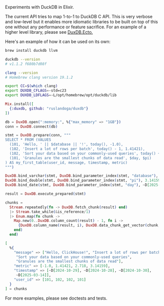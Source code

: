 Experiments with DuckDB in Elixir.

The current API tries to map 1-to-1 to DuckDB C API. This is very verbose and low-level but it enables more idiomatic libraries to be built on top of this one without any performance or feature sacrifice. For an example of a higher level library, please see [DuxDB.Ecto.](https://github.com/ruslandoga/duxdb_ecto)

Here's an example of how it can be used on its own:

```sh
brew install duckdb llvm

duckdb --version
# v1.1.2 f680b7d08f

clang --version
# Homebrew clang version 19.1.2

export CC=$(which clang)
export DUXDB_CFLAGS=-std=c23
export DUXDB_LDFLAGS=-L/opt/homebrew/opt/duckdb/lib
```

```elixir
Mix.install([
  {:duxdb, github: "ruslandoga/duxdb"}
])

db = DuxDB.open(":memory:", %{"max_memory" => "1GB"})
conn = DuxDB.connect(db)

stmt = DuxDB.prepare(conn, """
SELECT * FROM (VALUES
  (101, 'Hello, ' || $database || '!', today(), -1.0),
  (102, 'Insert a lot of rows per batch', today() - 1, 1.41421),
  (102, 'Sort your data based on your commonly-used queries', today() + 1, 2.718),
  (101, 'Granules are the smallest chunks of data read', $day, $pi)
) AS my_first_table(user_id, message, timestamp, metric)
""")

DuxDB.bind_varchar(stmt, DuxDB.bind_parameter_index(stmt, "database"), "ClickHouse")
DuxDB.bind_double(stmt, DuxDB.bind_parameter_index(stmt, "pi"), 3.14159)
DuxDB.bind_date(stmt, DuxDB.bind_parameter_index(stmt, "day"), ~D[2025-03-14])

result = DuxDB.execute_prepared(stmt)

chunks =
  Stream.repeatedly(fn -> DuxDB.fetch_chunk(result) end)
  |> Stream.take_while(&is_reference/1)
  |> Enum.map(fn chunk ->
    Map.new(0..DuxDB.column_count(result) - 1, fn i ->
      {DuxDB.column_name(result, i), DuxDB.data_chunk_get_vector(chunk, i)}
    end)
  end)

[
  %{
    "message" => ["Hello, ClickHouse!", "Insert a lot of rows per batch",
     "Sort your data based on your commonly-used queries",
     "Granules are the smallest chunks of data read"],
    "metric" => [-1.0, 1.41421, 2.718, 3.14159],
    "timestamp" => [~D[2024-10-29], ~D[2024-10-28], ~D[2024-10-30],
     ~D[2025-03-14]],
    "user_id" => [101, 102, 102, 101]
  }
] = chunks
```

For more examples, please see doctests and tests.
